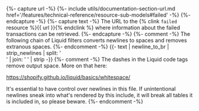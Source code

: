 {%- capture url -%}
    {%- include utils/documentation-section-url.md
        href='/features/technical-reference/resource-sub-models#failed' -%}
{%- endcapture -%}
{%- capture text -%}
The URL to the {% clink `failed` resource %}{{ url }}{% endclink %} where
information about the failed transactions can be retrieved.
{%- endcapture -%}
{%- comment -%}
The following chain of Liquid filters converts newlines to spaces and removes
extranous spaces.
{%- endcomment -%}
{{- text | newline_to_br | strip_newlines | split: '<br />' | join: ' ' | strip -}}
{%- comment -%}
The dashes in the Liquid code tags remove output space. More on that here:

<https://shopify.github.io/liquid/basics/whitespace/>

It's essential to have control over newlines in this file. If unintentional
newlines sneak into what's rendered by this include, it will break all tables
it is included in, so please beware.
{%- endcomment -%}
